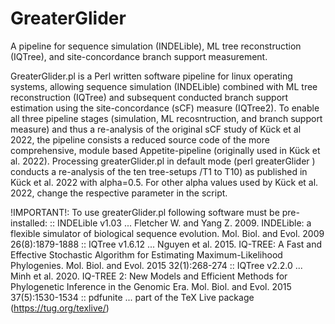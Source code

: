 # GreaterGlider
A pipeline for sequence simulation (INDELible), ML tree reconstruction (IQTree), and site-concordance branch support measurement.

GreaterGlider.pl is a Perl written software pipeline for linux operating systems, allowing sequence simulation (INDELible) combined with ML tree reconstruction (IQTree) and subsequent conducted branch support estimation using the site-concordance (sCF) measure (IQTree2). To enable all three pipeline stages (simulation, ML recosntruction, and branch support measure) and thus a re-analysis of the original sCF study of Kück et al 2022, the pipeline consists a reduced source code of the more comprehensive, module based Appetite-pipeline (originally used in Kück et al. 2022). Processing greaterGlider.pl in default mode (perl greaterGlider <enter>) conducts a re-analysis of the ten tree-setups /T1 to T10) as published in Kück et al. 2022 with alpha=0.5. For other alpha values used by Kück et al. 2022, change the respective parameter in the script.

!IMPORTANT!: To use greaterGlider.pl following software must be pre-installed:
	:: INDELible v1.03 
		... Fletcher W. and Yang Z. 2009. INDELible: a flexible simulator of biological sequence evolution. Mol. Biol. and Evol. 2009 26(8):1879-1888
	:: IQTree v1.6.12 
		... Nguyen et al. 2015. IQ-TREE: A Fast and Effective Stochastic Algorithm for Estimating Maximum-Likelihood Phylogenies. Mol. Biol. and Evol. 2015            32(1):268-274
	:: IQTree v2.2.0
		... Minh et al. 2020. IQ-TREE 2: New Models and Efficient Methods for Phylogenetic Inference in the Genomic Era. Mol. Biol. and Evol. 2015 37(5):1530-1534
	:: pdfunite
		... part of the TeX Live package (https://tug.org/texlive/) 
